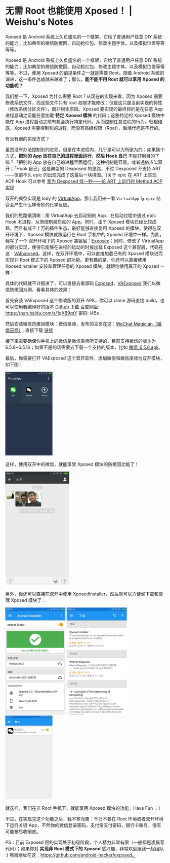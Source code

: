 # 无需 Root 也能使用 Xposed！ | Weishu's Notes

Xposed 是 Android 系统上久负盛名的一个框架，它给了普通用户任意 DIY 系统的能力；比如典型的微信防撤回、自动抢红包、修改主题字体，以及模拟位置等等等等。





Xposed 是 Android 系统上久负盛名的一个框架，它给了普通用户任意 DIY 系统的能力；比如典型的微信防撤回、自动抢红包、修改主题字体，以及模拟位置等等等等。不过，使用 Xposed 的前提条件之一就是需要 Root。随着 Android 系统的演进，这一条件达成越来越难了；那么，**能不能不用 Root 就可以享用 Xposed 的功能呢？**

我们想一下，Xposed 为什么需要 Root？从现在的实现来看，因为 Xposed 需要修改系统文件，而这些文件只有 root 权限才能修改；但是这只是当前实现的特性（修改系统分区文件），而非根本原因。Xposed 要实现的最终目的是在任意 App 进程启动之前能任意加载 **特定 Xposed 模块** 的代码；这些特定的 Xposed 模块中能在 App 进程启动之前有机会执行特定代码，从而控制任意进程的行为。归根结底，Xposed 需要控制别的进程，而没有高级权限（Root），越俎代庖是不行的。

有没有别的实现方式？



虽然没有办法控制别的进程，但是在本进程内，几乎是可以为所欲为的；如果换个方式，**把别的 App 放在自己的进程里面运行，然后 Hook 自己** 不就打到目的了嘛？「把别的 App 放在自己的进程里面运行」这种机制是容器，或者通俗点叫双开；「Hook 自己」这是典型的 Dexposed 的思路，不过 Dexposed 不支持 ART——但前不久 epic 的出现完成了这最后一块拼图。（关于 epic 在 ART 上实现 AOP Hook 可以参考 [我为 Dexposed 续一秒——论 ART 上运行时 Method AOP 实现](http://weishu.me/2017/11/23/dexposed-on-art/)

双开的典型实现是 lody 的 [VirtualApp](https://github.com/asLody/VirtualApp)，那么我们来一看 `VirtualApp` 与 `epic` 结合会产生什么样奇妙的化学反应。

我们的思路很清晰：用 VirtualApp 去启动别的 App，在启动过程中通过 epic Hook 本进程，从而控制被启动的 App。同时，由于 Xposed 模块已经比较成熟，而且有成千上万的插件生态，最好能够直接复用 Xposed 的模块，使得在双开环境下，Xposed 模块就跟运行在 Root 手机中的 Xposed 环境中一样。为此，我写了一个 双开环境下的 Xposed 兼容层：[Exposed](https://github.com/android-hacker/exposed)；同时，修改了 VirtualApp 的部分实现，使得它能够在进程的启动的时候加载 Exposed 这个兼容层，代码在这：[VAExposed](https://github.com/android-hacker/VAExposed)。这样，在双开环境中，可以直接加载已有的 Xposed 模块进而实现非 Root 模式下的 Xposed 的功能。更有趣的是，你还可以直接使用 XposedInstaller 安装和管理任意的 Xposed 模块，就跟你使用真正的 Xposed 一样！

具体的代码就不详细讲了，可以直接去看源码 [Exposed](https://github.com/android-hacker/exposed)，[VAExposed](https://github.com/android-hacker/VAExposed) 我们以微信防撤回为例，看看具体的效果：

首先安装 VAExposed 这个修改版的双开 APK，你可以 clone 源码直接 build，也可以使用我编译好的版本 [Github 下载](https://raw.githubusercontent.com/android-hacker/VAExposed/master/VirtualApp/VAExposed_0.1.5.apk) 百度网盘: https://pan.baidu.com/s/1qXB9qtY 密码: i45e

然后安装微信防撤回模块：微信巫师，发布的主页在这：[WeChat Magician（微信巫师）](http://xposed.appkg.com/2558.html)；直接下载 [链接](http://dl-xda.xposed.info/modules/com.gh0u1l5.wechatmagician_v30_1387ce.apk)

接下来需要确保你手机上的微信是微信巫师所支持的，目前支持微信的版本为 6.5.8~6.5.16；如果不是的话需要去下载一个支持的版本，比如 [微信_6.5.8.apk](https://down.shouji.com.cn/wap/wdown/softversion?id=188561&package=com.tencent.mm)。

最后，你需要打开 VAExposed 这个双开软件，添加微信和微信巫师为双开模块，如下图：



<img src="https://raw.githubusercontent.com/hhhaiai/Picture/main/img/202208151734853.png" alt="img" style="zoom:33%;" />

这样，使用双开中的微信，就能享受 Xposed 模块的防撤回功能了！



<img src="https://raw.githubusercontent.com/hhhaiai/Picture/main/img/202208151733511.png" alt="img" style="zoom:35%;" />

另外，你还可以直接在双开中使用 XposedInstaller，然后就可以方便滴下载和管理 Xposed 模块了：

<img src="https://raw.githubusercontent.com/hhhaiai/Picture/main/img/202208151734963.png" alt="img" style="zoom:33%;" />


<img src="https://raw.githubusercontent.com/hhhaiai/Picture/main/img/202208151734950.png" alt="img" style="zoom:33%;" />
<img src="https://raw.githubusercontent.com/hhhaiai/Picture/main/img/202208151734056.png" alt="img" style="zoom:33%;" />



就这样，我们在非 Root 手机下，就能享用 Xposed 模块的功能，Have Fun ：）

不过，在实现完这个功能之后，我不寒而栗：千万不要在 Root 环境或者双开环境下运行关键 App，不然你的微信登录密码，支付宝支付密码，银行卡账号，很有可能被尽收眼底。

PS：目前 Exposed 层的实现处于初级阶段，个人精力非常有限（一般都是凌晨写代码）；如果你对 **实现非 Root 模式下的 Xposed** 感兴趣，非常欢迎跟我一起组队 :) 项目地址在这：https://github.com/android-hacker/exposed。